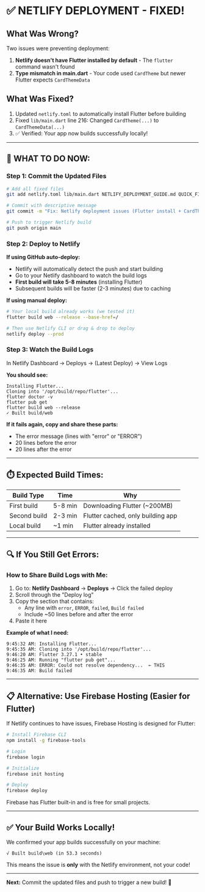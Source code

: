 # ✅ NETLIFY DEPLOYMENT - FIXED!

## What Was Wrong?
Two issues were preventing deployment:
1. **Netlify doesn't have Flutter installed by default** - The `flutter` command wasn't found
2. **Type mismatch in main.dart** - Your code used `CardTheme` but newer Flutter expects `CardThemeData`

## What Was Fixed?
1. Updated `netlify.toml` to automatically install Flutter before building
2. Fixed `lib/main.dart` line 216: Changed `CardTheme(...)` to `CardThemeData(...)`
3. ✅ Verified: Your app now builds successfully locally!

---

## 🚀 WHAT TO DO NOW:

### Step 1: Commit the Updated Files
```bash
# Add all fixed files
git add netlify.toml lib/main.dart NETLIFY_DEPLOYMENT_GUIDE.md QUICK_FIX_SUMMARY.md

# Commit with descriptive message
git commit -m "Fix: Netlify deployment issues (Flutter install + CardThemeData)"

# Push to trigger Netlify build
git push origin main
```

### Step 2: Deploy to Netlify

**If using GitHub auto-deploy:**
- Netlify will automatically detect the push and start building
- Go to your Netlify dashboard to watch the build logs
- **First build will take 5-8 minutes** (installing Flutter)
- Subsequent builds will be faster (2-3 minutes) due to caching

**If using manual deploy:**
```bash
# Your local build already works (we tested it)
flutter build web --release --base-href=/

# Then use Netlify CLI or drag & drop to deploy
netlify deploy --prod
```

### Step 3: Watch the Build Logs

In Netlify Dashboard → Deploys → (Latest Deploy) → View Logs

**You should see:**
```
Installing Flutter...
Cloning into '/opt/build/repo/flutter'...
flutter doctor -v
flutter pub get
flutter build web --release
✓ Built build/web
```

**If it fails again, copy and share these parts:**
- The error message (lines with "error" or "ERROR")
- 20 lines before the error
- 20 lines after the error

---

## ⏱️ Expected Build Times:

| Build Type | Time | Why |
|------------|------|-----|
| First build | 5-8 min | Downloading Flutter (~200MB) |
| Second build | 2-3 min | Flutter cached, only building app |
| Local build | ~1 min | Flutter already installed |

---

## 🔍 If You Still Get Errors:

### How to Share Build Logs with Me:

1. Go to: **Netlify Dashboard** → **Deploys** → Click the failed deploy
2. Scroll through the "Deploy log" 
3. Copy the section that contains:
   - Any line with `error`, `ERROR`, `failed`, `Build failed`
   - Include ~50 lines before and after the error
4. Paste it here

**Example of what I need:**
```
9:45:32 AM: Installing Flutter...
9:45:35 AM: Cloning into '/opt/build/repo/flutter'...
9:46:20 AM: Flutter 3.27.1 • stable
9:46:25 AM: Running "flutter pub get"...
9:46:35 AM: ERROR: Could not resolve dependency...  ← THIS
9:46:35 AM: Build failed
```

---

## 📋 Alternative: Use Firebase Hosting (Easier for Flutter)

If Netlify continues to have issues, Firebase Hosting is designed for Flutter:

```bash
# Install Firebase CLI
npm install -g firebase-tools

# Login
firebase login

# Initialize
firebase init hosting

# Deploy
firebase deploy
```

Firebase has Flutter built-in and is free for small projects.

---

## ✅ Your Build Works Locally!

We confirmed your app builds successfully on your machine:
```
√ Built build\web (in 53.3 seconds)
```

This means the issue is **only** with the Netlify environment, not your code!

---

**Next:** Commit the updated files and push to trigger a new build! 🎉

